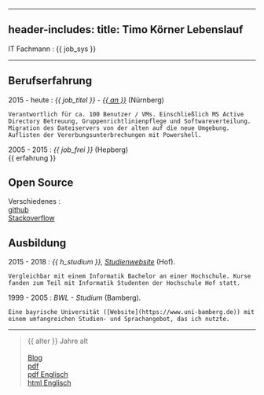 
---
header-includes: <script> obj1 = "value"</script><script id= spr data-name="de" src="../js.js"></script> <link rel="stylesheet" href="../style.css">
title: Timo Körner Lebenslauf
---


IT Fachmann
:   {{ job_sys }}

---------------------------------

Berufserfahrung
--------------------

2015 - heute
:   *{{ job_titel }} -  [{{ an }}](http://www.abdnb.bayern.de/)*
    (Nürnberg)

    Verantwortlich für ca. 100 Benutzer / VMs. Einschließlich MS Active Directory Betreuung, Gruppenrichtlinienpflege und Softwareverteilung. Migration des Dateiservers von der alten auf die neue Umgebung. Auflisten der Vererbungsunterbrechungen mit Powershell.

2005 - 2015
:   *{{ job_frei }}*
    (Hepberg)  
     {{ erfahrung }}

Open Source
--------------------
Verschiedenes
:     
    [github](https://github.com/tik9)  
    [Stackoverflow](https://stackoverflow.com/users/1705829/timo)

Ausbildung
----------

2015 - 2018
:   *{{ h_studium }}, [Studienwebsite](https://www.verwaltungsinformatiker.de)*
    (Hof).

    Vergleichbar mit einem Informatik Bachelor an einer Hochschule. Kurse fanden zum Teil mit Informatik Studenten der Hochschule Hof statt.

1999 - 2005
:   *BWL - Studium* (Bamberg).

    Eine bayrische Universität ([Website](https://www.uni-bamberg.de)) mit einem umfangreichen Studien- und Sprachangebot, das ich nutzte.

----

> {{ alter }} Jahre alt\
> \
[Blog](../index.html)  
> [pdf](cv.pdf)  
> [pdf Englisch](cv_en.pdf)   
> [html Englisch](cv_en.html)
